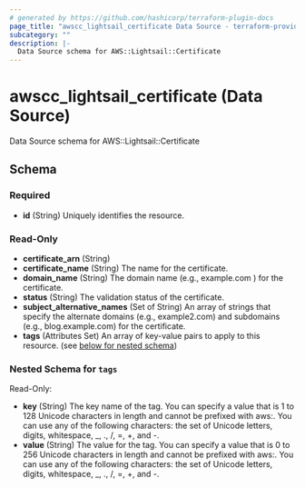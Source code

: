 ```yaml
---
# generated by https://github.com/hashicorp/terraform-plugin-docs
page_title: "awscc_lightsail_certificate Data Source - terraform-provider-awscc"
subcategory: ""
description: |-
  Data Source schema for AWS::Lightsail::Certificate
---
```


# awscc_lightsail_certificate (Data Source)

Data Source schema for AWS::Lightsail::Certificate



<!-- schema generated by tfplugindocs -->
## Schema

### Required

- **id** (String) Uniquely identifies the resource.

### Read-Only

- **certificate_arn** (String)
- **certificate_name** (String) The name for the certificate.
- **domain_name** (String) The domain name (e.g., example.com ) for the certificate.
- **status** (String) The validation status of the certificate.
- **subject_alternative_names** (Set of String) An array of strings that specify the alternate domains (e.g., example2.com) and subdomains (e.g., blog.example.com) for the certificate.
- **tags** (Attributes Set) An array of key-value pairs to apply to this resource. (see [below for nested schema](#nestedatt--tags))

<a id="nestedatt--tags"></a>
### Nested Schema for `tags`

Read-Only:

- **key** (String) The key name of the tag. You can specify a value that is 1 to 128 Unicode characters in length and cannot be prefixed with aws:. You can use any of the following characters: the set of Unicode letters, digits, whitespace, _, ., /, =, +, and -.
- **value** (String) The value for the tag. You can specify a value that is 0 to 256 Unicode characters in length and cannot be prefixed with aws:. You can use any of the following characters: the set of Unicode letters, digits, whitespace, _, ., /, =, +, and -.


